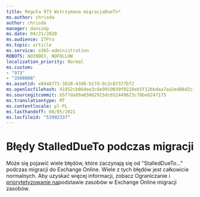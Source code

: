 ```yaml
---
title: Reguła 973 Wstrzymana migracjaDueTo*
ms.author: chrisda
author: chrisda
manager: dansimp
ms.date: 04/21/2020
ms.audience: ITPro
ms.topic: article
ms.service: o365-administration
ROBOTS: NOINDEX, NOFOLLOW
localization_priority: Normal
ms.custom:
- "973"
- "3500008"
ms.assetid: e8448771-3828-43d0-b17d-0c2c87377bf2
ms.openlocfilehash: 41852cb864ee3c6e9919039f9228eb5f12bbdaa7aa2ed86d2c1b654bd84c65c9
ms.sourcegitcommit: b5f7da89a650d2915dc652449623c78be6247175
ms.translationtype: MT
ms.contentlocale: pl-PL
ms.lasthandoff: 08/05/2021
ms.locfileid: "53992337"
---
```

# <a name="stalleddueto-errors-during-migration"></a>Błędy StalledDueTo podczas migracji

Może się pojawić wiele błędów, które zaczynają się od "StalledDueTo..." podczas migracji do Exchange Online. Wiele z tych błędów jest całkowicie normalnych. Aby uzyskać więcej informacji, zobacz Ograniczanie i [priorytetyzowanie na](https://techcommunity.microsoft.com/t5/exchange-team-blog/resource-based-throttling-and-prioritization-in-exchange-online/ba-p/608020)podstawie zasobów w Exchange Online migracji zasobów.
